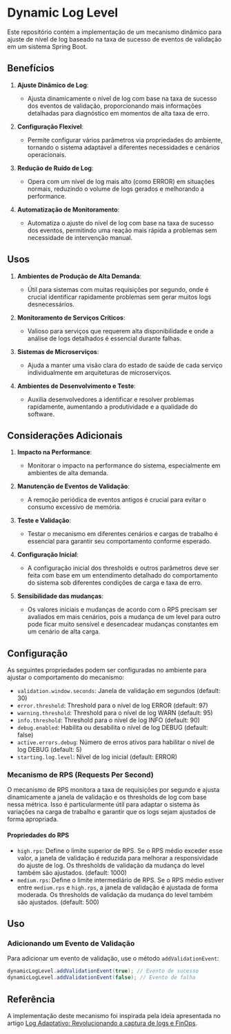 # Dynamic Log Level

Este repositório contém a implementação de um mecanismo dinâmico para ajuste de nível de log baseado na taxa de sucesso de eventos de validação em um sistema Spring Boot.

## Benefícios

1. **Ajuste Dinâmico de Log**:
    - Ajusta dinamicamente o nível de log com base na taxa de sucesso dos eventos de validação, proporcionando mais informações detalhadas para diagnóstico em momentos de alta taxa de erro.

2. **Configuração Flexível**:
    - Permite configurar vários parâmetros via propriedades do ambiente, tornando o sistema adaptável a diferentes necessidades e cenários operacionais.

3. **Redução de Ruído de Log**:
    - Opera com um nível de log mais alto (como ERROR) em situações normais, reduzindo o volume de logs gerados e melhorando a performance.

4. **Automatização de Monitoramento**:
    - Automatiza o ajuste do nível de log com base na taxa de sucesso dos eventos, permitindo uma reação mais rápida a problemas sem necessidade de intervenção manual.

## Usos

1. **Ambientes de Produção de Alta Demanda**:
    - Útil para sistemas com muitas requisições por segundo, onde é crucial identificar rapidamente problemas sem gerar muitos logs desnecessários.

2. **Monitoramento de Serviços Críticos**:
    - Valioso para serviços que requerem alta disponibilidade e onde a análise de logs detalhados é essencial durante falhas.

3. **Sistemas de Microserviços**:
    - Ajuda a manter uma visão clara do estado de saúde de cada serviço individualmente em arquiteturas de microserviços.

4. **Ambientes de Desenvolvimento e Teste**:
    - Auxilia desenvolvedores a identificar e resolver problemas rapidamente, aumentando a produtividade e a qualidade do software.

## Considerações Adicionais

1. **Impacto na Performance**:
    - Monitorar o impacto na performance do sistema, especialmente em ambientes de alta demanda.

2. **Manutenção de Eventos de Validação**:
    - A remoção periódica de eventos antigos é crucial para evitar o consumo excessivo de memória.

3. **Teste e Validação**:
    - Testar o mecanismo em diferentes cenários e cargas de trabalho é essencial para garantir seu comportamento conforme esperado.

4. **Configuração Inicial**:
    - A configuração inicial dos thresholds e outros parâmetros deve ser feita com base em um entendimento detalhado do comportamento do sistema sob diferentes condições de carga e taxa de erro.
   
5. **Sensibilidade das mudanças**:
   - Os valores iniciais e mudanças de acordo com o RPS precisam ser avaliados em mais cenários, pois a mudança de um level para outro pode ficar muito sensível e desencadear mudanças constantes em um cenário de alta carga.

## Configuração

As seguintes propriedades podem ser configuradas no ambiente para ajustar o comportamento do mecanismo:

- `validation.window.seconds`: Janela de validação em segundos (default: 30)
- `error.threshold`: Threshold para o nível de log ERROR (default: 97)
- `warning.threshold`: Threshold para o nível de log WARN (default: 95)
- `info.threshold`: Threshold para o nível de log INFO (default: 90)
- `debug.enabled`: Habilita ou desabilita o nível de log DEBUG (default: false)
- `active.errors.debug`: Número de erros ativos para habilitar o nível de log DEBUG (default: 5)
- `starting.log.level`: Nível de log inicial (default: ERROR)

### Mecanismo de RPS (Requests Per Second)

O mecanismo de RPS monitora a taxa de requisições por segundo e ajusta dinamicamente a janela de validação e os thresholds de log com base nessa métrica. Isso é particularmente útil para adaptar o sistema às variações na carga de trabalho e garantir que os logs sejam ajustados de forma apropriada.

#### Propriedades do RPS

- `high.rps`: Define o limite superior de RPS. Se o RPS médio exceder esse valor, a janela de validação é reduzida para melhorar a responsividade do ajuste de log. Os thresholds de validação da mudança do level também são ajustados. (default: 1000)
- `medium.rps`: Define o limite intermediário de RPS. Se o RPS médio estiver entre `medium.rps` e `high.rps`, a janela de validação é ajustada de forma moderada. Os thresholds de validação da mudança do level também são ajustados. (default: 500)

## Uso

### Adicionando um Evento de Validação

Para adicionar um evento de validação, use o método `addValidationEvent`:

```java
dynamicLogLevel.addValidationEvent(true); // Evento de sucesso
dynamicLogLevel.addValidationEvent(false); // Evento de falha
```

## Referência

A implementação deste mecanismo foi inspirada pela ideia apresentada no artigo [Log Adaptativo: Revolucionando a captura de logs e FinOps](https://www.linkedin.com/pulse/log-adaptativo-revolucionando-captura-de-logs-e-finops-braga-lk9jf/).
